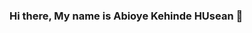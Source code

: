 ### Hi there, My name is Abioye Kehinde HUsean 👋

<!--
**huseanabioye/huseanabioye** is a ✨ _special_ ✨ repository because its `README.md` (this file) appears on your GitHub profile.

Here are some ideas to get you started:

- 🔭 I’m currently working on Backend development
- 🌱 I’m currently learning  Javascript, Nodejs, Expressjs and mongoDB.
- 👯 I’m looking to collaborate on ...
- 🤔 I’m looking for help with ...
- 💬 Ask me about ...
- 📫 How to reach me: ...
- 😄 Pronouns: ...
- ⚡ Fun fact: ...
-->
